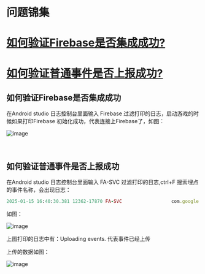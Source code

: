 # 问题锦集

# [如何验证Firebase是否集成成功?](#如何验证Firebase是否集成成功)

# [如何验证普通事件是否上报成功?](#如何验证普通事件是否上报成功)

## 如何验证Firebase是否集成成功

在Android studio 日志控制台里面输入 Firebase 过滤打印的日志，启动游戏的时候如果打印Firebase 初始化成功，代表连接上Firebase了，如图：

![image](https://github.com/user-attachments/assets/4bfe3531-bd50-493b-a640-cb9c89de29cc)

</br>

## 如何验证普通事件是否上报成功

在Android studio 日志控制台里面输入 FA-SVC 过滤打印的日志,ctrl+F 搜索埋点的事件名称，会出现日志：

```ruby
2025-01-15 16:40:30.381 12362-17870 FA-SVC                  com.google.android.gms               V  Logging event: origin=app,name={这里是你埋点的事件名称},params=Bundle[{ga_event_origin(_o)=app, ga_screen_class(_sc)=UnityPlayerActivity, ga_screen_id(_si)=177135398416964572}]

```

如图：

![image](https://github.com/user-attachments/assets/0a6916fc-682f-43b1-b999-28060d60bedc)

上图打印的日志中有：Uploading events.   代表事件已经上传

上传的数据如图：

![image](https://github.com/user-attachments/assets/7a49c24a-ee2d-47ad-875d-993d13ff90dd)

